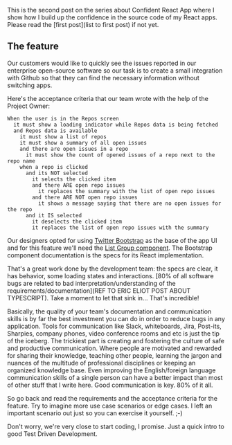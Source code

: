 This is the second post on the series about Confident React App where I show how I build up the confidence in the source code of my React apps. Please read the [first post](list to first post) if not yet.

## The feature
Our customers would like to quickly see the issues reported in our enterprise open-source software so our task is to create a small integration with Github so that they can find the necessary information without switching apps.

Here's the acceptance criteria that our team wrote with the help of the Project Owner:
```
When the user is in the Repos screen
  it must show a loading indicator while Repos data is being fetched
  and Repos data is available
    it must show a list of repos
    it must show a summary of all open issues
    and there are open issues in a repo
      it must show the count of opened issues of a repo next to the repo name
    when a repo is clicked
      and its NOT selected
        it selects the clicked item
        and there ARE open repo issues
          it replaces the summary with the list of open repo issues
        and there ARE NOT open repo issues
          it shows a message saying that there are no open issues for the repo
      and it IS selected
        it deselects the clicked item
        it replaces the list of open repo issues with the summary
```

 Our designers opted for using [Twitter Bootstrap](https://getbootstrap.com/docs/4.3/getting-started/introduction/) as the base of the app UI and for this feature we'll need the [List Group component](https://getbootstrap.com/docs/4.3/components/list-group/). The Bootstrap component documentation is the specs for its React implementation.

That's a great work done by the development team: the specs are clear, it has behavior, some loading states and interactions. [80% of all software bugs are related to bad interpretation/understanding of the requirements/documentation](REF TO ERIC ELIOT POST ABOUT TYPESCRIPT). Take a moment to let that sink in... That's incredible!

Basically, the quality of your team's documentation and communication skills is by far the best investment you can do in order to reduce bugs in any application. Tools for communication like Slack, whiteboards, Jira, Post-its, Sharpies, company phones, video conference rooms and etc is just the tip of the iceberg. The trickiest part is creating and fostering the culture of safe and productive communication. Where people are motivated and rewarded for sharing their knowledge, teaching other people, learning the jargon and nuances of the multitude of professional disciplines or keeping an organized knowledge base. Even improving the English/foreign language communication skills of a single person can have a better impact than most of other stuff that I write here. Good communication is key. 80% of it all.

So go back and read the requirements and the acceptance criteria for the feature. Try to imagine more use case scenarios or edge cases. I left an important scenario out just so you can exercise it yourself. ;-)

Don't worry, we're very close to start coding, I promise. Just a quick intro to good Test Driven Development.
